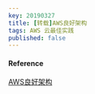 ```yaml
---
key: 20190327
title: [转载]AWS良好架构
tags: AWS 云最佳实践
published: false
---
```


#### Reference
[AWS良好架构](https://s3.cn-north-1.amazonaws.com.cn/white-paper-localization/PDF/AWS+%E8%89%AF%E5%A5%BD%E6%9E%B6%E6%9E%84%E6%A1%86%E6%9E%B6.pdf)
